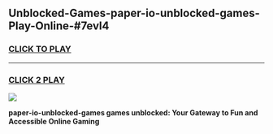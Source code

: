 
## Unblocked-Games-paper-io-unblocked-games-Play-Online-#7evl4
<h3>
<a href="https://premium.freeplayer.one?title=paper-io-unblocked-games&ref=27F">CLICK TO PLAY</a></h3>
<hr>

<h3>
<a href="https://premium.freeplayer.one?title=paper-io-unblocked-games&ref=27F">CLICK 2 PLAY</a>
  
</h3>

<a href="https://premium.freeplayer.one?title=paper-io-unblocked-games&ref=27F"><img src="https://clearcache.store/games.png"></a>


**paper-io-unblocked-games games unblocked: Your Gateway to Fun and Accessible Online Gaming**
